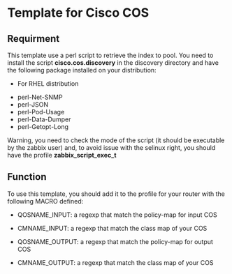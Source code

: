 # Template for Cisco COS

## Requirment

This template use a perl script to retrieve the index to pool.
You need to install the script __cisco.cos.discovery__ in the discovery directory and have the following package installed on your distribution:

* For RHEL distribution
 - perl-Net-SNMP
 - perl-JSON
 - perl-Pod-Usage
 - perl-Data-Dumper
 - perl-Getopt-Long

Warning, you need to check the mode of the script (it should be executable by the zabbix user) and, to avoid issue with the selinux right, you should have the profile __zabbix_script_exec_t__


## Function

To use this template, you should add it to the profile for your router with the following MACRO defined:

- QOSNAME_INPUT: a regexp that match the policy-map for input COS
- CMNAME_INPUT: a regexp that match the class map of your COS

- QOSNAME_OUTPUT: a regexp that match the policy-map for output COS
- CMNAME_OUTPUT: a regexp that match the class map of your COS


